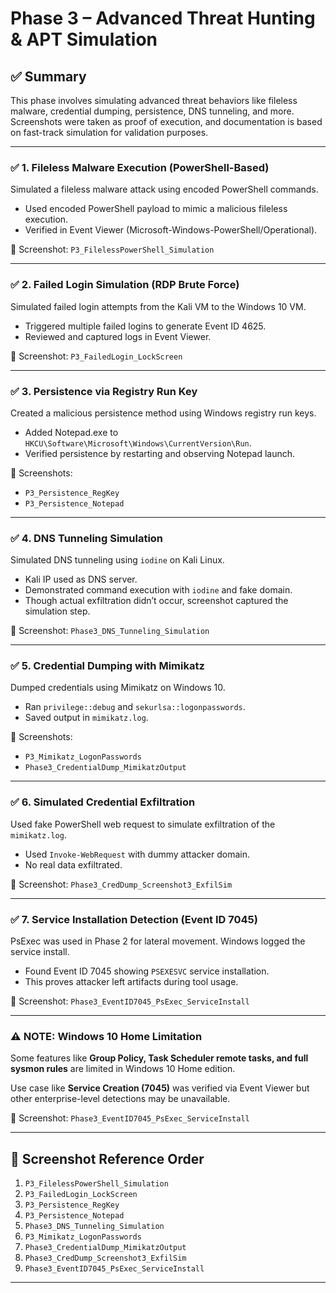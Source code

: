 # Phase 3 – Advanced Threat Hunting & APT Simulation

## ✅ Summary
This phase involves simulating advanced threat behaviors like fileless malware, credential dumping, persistence, DNS tunneling, and more. Screenshots were taken as proof of execution, and documentation is based on fast-track simulation for validation purposes.

---

### ✅ 1. Fileless Malware Execution (PowerShell-Based)

Simulated a fileless malware attack using encoded PowerShell commands.

- Used encoded PowerShell payload to mimic a malicious fileless execution.
- Verified in Event Viewer (Microsoft-Windows-PowerShell/Operational).

📸 Screenshot: `P3_FilelessPowerShell_Simulation`

---

### ✅ 2. Failed Login Simulation (RDP Brute Force)

Simulated failed login attempts from the Kali VM to the Windows 10 VM.

- Triggered multiple failed logins to generate Event ID 4625.
- Reviewed and captured logs in Event Viewer.

📸 Screenshot: `P3_FailedLogin_LockScreen`

---

### ✅ 3. Persistence via Registry Run Key

Created a malicious persistence method using Windows registry run keys.

- Added Notepad.exe to `HKCU\Software\Microsoft\Windows\CurrentVersion\Run`.
- Verified persistence by restarting and observing Notepad launch.

📸 Screenshots:
- `P3_Persistence_RegKey`
- `P3_Persistence_Notepad`

---

### ✅ 4. DNS Tunneling Simulation

Simulated DNS tunneling using `iodine` on Kali Linux.

- Kali IP used as DNS server.
- Demonstrated command execution with `iodine` and fake domain.
- Though actual exfiltration didn’t occur, screenshot captured the simulation step.

📸 Screenshot: `Phase3_DNS_Tunneling_Simulation`

---

### ✅ 5. Credential Dumping with Mimikatz

Dumped credentials using Mimikatz on Windows 10.

- Ran `privilege::debug` and `sekurlsa::logonpasswords`.
- Saved output in `mimikatz.log`.

📸 Screenshots:
- `P3_Mimikatz_LogonPasswords`
- `Phase3_CredentialDump_MimikatzOutput`

---

### ✅ 6. Simulated Credential Exfiltration

Used fake PowerShell web request to simulate exfiltration of the `mimikatz.log`.

- Used `Invoke-WebRequest` with dummy attacker domain.
- No real data exfiltrated.

📸 Screenshot: `Phase3_CredDump_Screenshot3_ExfilSim`

---

### ✅ 7. Service Installation Detection (Event ID 7045)

PsExec was used in Phase 2 for lateral movement. Windows logged the service install.

- Found Event ID 7045 showing `PSEXESVC` service installation.
- This proves attacker left artifacts during tool usage.

📸 Screenshot: `Phase3_EventID7045_PsExec_ServiceInstall`

---

### ⚠️ NOTE: Windows 10 Home Limitation

Some features like **Group Policy, Task Scheduler remote tasks, and full sysmon rules** are limited in Windows 10 Home edition.

Use case like **Service Creation (7045)** was verified via Event Viewer but other enterprise-level detections may be unavailable.

📸 Screenshot: `Phase3_EventID7045_PsExec_ServiceInstall`

---

## 📸 Screenshot Reference Order

1. `P3_FilelessPowerShell_Simulation`
2. `P3_FailedLogin_LockScreen`
3. `P3_Persistence_RegKey`
4. `P3_Persistence_Notepad`
5. `Phase3_DNS_Tunneling_Simulation`
6. `P3_Mimikatz_LogonPasswords`
7. `Phase3_CredentialDump_MimikatzOutput`
8. `Phase3_CredDump_Screenshot3_ExfilSim`
9. `Phase3_EventID7045_PsExec_ServiceInstall`

---


